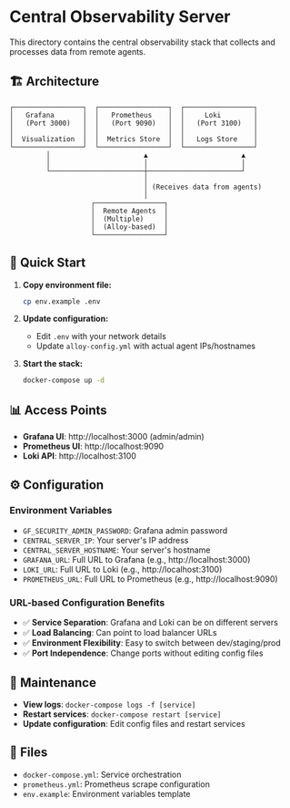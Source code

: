 # Central Observability Server

This directory contains the central observability stack that collects and processes data from remote agents.

## 🏗️ Architecture

```
┌─────────────────┐  ┌─────────────────┐  ┌─────────────────┐
│   Grafana       │  │   Prometheus    │  │     Loki        │
│   (Port 3000)   │  │   (Port 9090)   │  │   (Port 3100)   │
│                 │  │                 │  │                 │
│  Visualization  │  │  Metrics Store  │  │   Logs Store    │
└─────────────────┘  └─────────────────┘  └─────────────────┘
         │                       ▲                       ▲
         │                       │                       │
         └───────────────────────┼───────────────────────┘
                                 │
                                 │ (Receives data from agents)
                                 │
                    ┌─────────────────┐
                    │  Remote Agents  │
                    │  (Multiple)     │
                    │  (Alloy-based)  │
                    └─────────────────┘
```

## 🚀 Quick Start

1. **Copy environment file:**
   ```bash
   cp env.example .env
   ```

2. **Update configuration:**
   - Edit `.env` with your network details
   - Update `alloy-config.yml` with actual agent IPs/hostnames

3. **Start the stack:**
   ```bash
   docker-compose up -d
   ```

## 📊 Access Points

- **Grafana UI**: http://localhost:3000 (admin/admin)
- **Prometheus UI**: http://localhost:9090
- **Loki API**: http://localhost:3100

## ⚙️ Configuration

### Environment Variables
- `GF_SECURITY_ADMIN_PASSWORD`: Grafana admin password
- `CENTRAL_SERVER_IP`: Your server's IP address
- `CENTRAL_SERVER_HOSTNAME`: Your server's hostname
- `GRAFANA_URL`: Full URL to Grafana (e.g., http://localhost:3000)
- `LOKI_URL`: Full URL to Loki (e.g., http://localhost:3100)
- `PROMETHEUS_URL`: Full URL to Prometheus (e.g., http://localhost:9090)

### URL-based Configuration Benefits
- ✅ **Service Separation**: Grafana and Loki can be on different servers
- ✅ **Load Balancing**: Can point to load balancer URLs
- ✅ **Environment Flexibility**: Easy to switch between dev/staging/prod
- ✅ **Port Independence**: Change ports without editing config files

## 🔧 Maintenance

- **View logs**: `docker-compose logs -f [service]`
- **Restart services**: `docker-compose restart [service]`
- **Update configuration**: Edit config files and restart services

## 📁 Files

- `docker-compose.yml`: Service orchestration
- `prometheus.yml`: Prometheus scrape configuration
- `env.example`: Environment variables template
